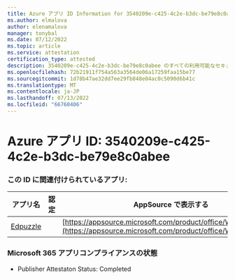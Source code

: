 ```yaml
---
title: Azure アプリ ID Information for 3540209e-c425-4c2e-b3dc-be79e8c0abee
ms.author: elmalova
author: elenamalova
manager: tonybal
ms.date: 07/12/2022
ms.topic: article
ms.service: attestation
certification_type: attested
description: 3540209e-c425-4c2e-b3dc-be79e8c0abee のすべての利用可能なセキュリティとコンプライアンス情報。
ms.openlocfilehash: 72b21911f754a563a3564de06a17259faa15be77
ms.sourcegitcommit: 1d78b47ae32dd7ee29fb848e04ac0c5090d6b41c
ms.translationtype: MT
ms.contentlocale: ja-JP
ms.lasthandoff: 07/13/2022
ms.locfileid: "66760406"
---
```

# <a name="azure-app-id-3540209e-c425-4c2e-b3dc-be79e8c0abee"></a>Azure アプリ ID: 3540209e-c425-4c2e-b3dc-be79e8c0abee


### <a name="apps-associated-with-this-id"></a>この ID に関連付けられているアプリ:
| **アプリ名** | **認定** | **AppSource で表示する** |
|--------------|---------------|-----------------------|
| [Edpuzzle](../forward/WA200003736.md) |  | [https://appsource.microsoft.com/product/office/WA200003736](https://appsource.microsoft.com/product/office/WA200003736) |

### <a name="microsoft-365-app-compliance-status"></a>Microsoft 365 アプリコンプライアンスの状態
- Publisher Attestaton Status: Completed

